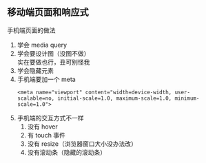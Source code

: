 ## 移动端页面和响应式

手机端页面的做法

1. 学会 media query
2. 学会要设计图（没图不做）     
实在要做也行，丑可别怪我
3. 学会隐藏元素
4. 手机端要加一个 meta  
    ```
    <meta name="viewport" content="width=device-width, user-scalable=no, initial-scale=1.0, maximum-scale=1.0, minimum-scale=1.0">
    ```
5. 手机端的交互方式不一样
    1. 没有 hover
    2. 有 touch 事件
    3. 没有 resize（浏览器窗口大小没办法改）
    4. 没有滚动条（隐藏的滚动条）